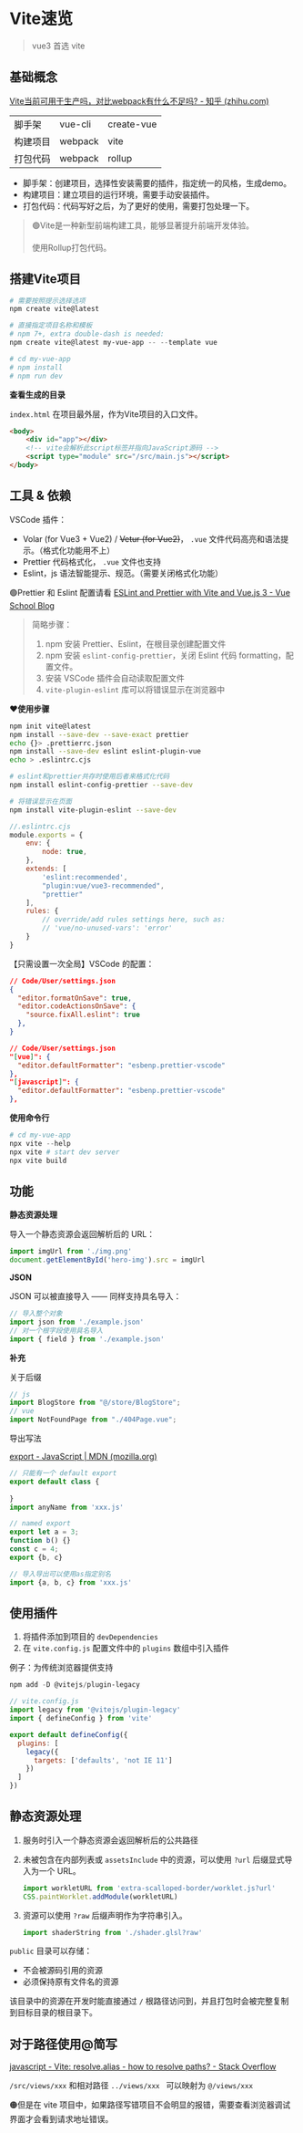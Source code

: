 # Vite速览

> vue3 首选 vite

## 基础概念

[Vite当前可用于生产吗，对比webpack有什么不足吗? - 知乎 (zhihu.com)](https://www.zhihu.com/question/447025978/answer/2477191850)

|          |         |            |
| -------- | ------- | ---------- |
| 脚手架   | vue-cli | create-vue |
| 构建项目 | webpack | vite       |
| 打包代码 | webpack | rollup     |

- 脚手架：创建项目，选择性安装需要的插件，指定统一的风格，生成demo。
- 构建项目：建立项目的运行环境，需要手动安装插件。
- 打包代码：代码写好之后，为了更好的使用，需要打包处理一下。

> 🟢Vite是一种新型前端构建工具，能够显著提升前端开发体验。
>
> 使用Rollup打包代码。



## 搭建Vite项目

```powershell
# 需要按照提示选择选项
npm create vite@latest

# 直接指定项目名称和模板
# npm 7+, extra double-dash is needed:
npm create vite@latest my-vue-app -- --template vue

# cd my-vue-app
# npm install
# npm run dev
```

**查看生成的目录**

`index.html` 在项目最外层，作为Vite项目的入口文件。

```html
<body>
    <div id="app"></div>
    <!-- vite会解析此script标签并指向JavaScript源码 -->
    <script type="module" src="/src/main.js"></script>
</body>
```



## 工具 & 依赖

VSCode 插件：

- Volar (for Vue3 + Vue2) / ~~Vetur (for Vue2)~~， `.vue` 文件代码高亮和语法提示。（格式化功能用不上）
- Prettier 代码格式化， `.vue` 文件也支持
- Eslint，js 语法智能提示、规范。（需要关闭格式化功能）

🟢Prettier 和 Eslint 配置请看 [ESLint and Prettier with Vite and Vue.js 3 - Vue School Blog](https://vueschool.io/articles/vuejs-tutorials/eslint-and-prettier-with-vite-and-vue-js-3/)

> 简略步骤：
>
> 1. npm 安装 Prettier、Eslint，在根目录创建配置文件
> 2. npm 安装 `eslint-config-prettier`，关闭 Eslint 代码 formatting，配置文件。
> 3. 安装 VSCode 插件会自动读取配置文件
> 4. `vite-plugin-eslint` 库可以将错误显示在浏览器中



❤️**使用步骤**

```bash
npm init vite@latest
npm install --save-dev --save-exact prettier
echo {}> .prettierrc.json
npm install --save-dev eslint eslint-plugin-vue
echo > .eslintrc.cjs

# eslint和prettier共存时使用后者来格式化代码
npm install eslint-config-prettier --save-dev

# 将错误显示在页面
npm install vite-plugin-eslint --save-dev
```

```js
//.eslintrc.cjs
module.exports = {
    env: {
        node: true,
    },
    extends: [
        'eslint:recommended',
        "plugin:vue/vue3-recommended",
        "prettier"
    ],
    rules: {
        // override/add rules settings here, such as:
        // 'vue/no-unused-vars': 'error'
    }
}
```

【只需设置一次全局】VSCode 的配置：

```json
// Code/User/settings.json
{
  "editor.formatOnSave": true,
  "editor.codeActionsOnSave": {
    "source.fixAll.eslint": true
  },
}

// Code/User/settings.json
"[vue]": {
  "editor.defaultFormatter": "esbenp.prettier-vscode"
},
"[javascript]": {
  "editor.defaultFormatter": "esbenp.prettier-vscode"
},
```











**使用命令行**

```powershell
# cd my-vue-app
npx vite --help
npx vite # start dev server
npx vite build
```



## 功能

**静态资源处理**

导入一个静态资源会返回解析后的 URL：

```js
import imgUrl from './img.png'
document.getElementById('hero-img').src = imgUrl
```

**JSON**

JSON 可以被直接导入 —— 同样支持具名导入：

```js
// 导入整个对象
import json from './example.json'
// 对一个根字段使用具名导入
import { field } from './example.json'
```

**补充**

关于后缀

```js
// js
import BlogStore from "@/store/BlogStore";
// vue
import NotFoundPage from "./404Page.vue";
```

导出写法

[export - JavaScript | MDN (mozilla.org)](https://developer.mozilla.org/en-US/docs/web/javascript/reference/statements/export#examples)

```js
// 只能有一个 default export
export default class {
    
}
import anyName from 'xxx.js'

// named export
export let a = 3;
function b() {}
const c = 4;
export {b, c}

// 导入导出可以使用as指定别名
import {a, b, c} from 'xxx.js'
```





## 使用插件

1. 将插件添加到项目的 `devDependencies`
2. 在 `vite.config.js` 配置文件中的 `plugins` 数组中引入插件

例子：为传统浏览器提供支持

```powershell
npm add -D @vitejs/plugin-legacy
```

```js
// vite.config.js
import legacy from '@vitejs/plugin-legacy'
import { defineConfig } from 'vite'

export default defineConfig({
  plugins: [
    legacy({
      targets: ['defaults', 'not IE 11']
    })
  ]
})
```



## 静态资源处理

1. 服务时引入一个静态资源会返回解析后的公共路径

2. 未被包含在内部列表或 `assetsInclude` 中的资源，可以使用 `?url` 后缀显式导入为一个 URL。
   ```js
   import workletURL from 'extra-scalloped-border/worklet.js?url'
   CSS.paintWorklet.addModule(workletURL)
   ```

3. 资源可以使用 `?raw` 后缀声明作为字符串引入。
   ```js
   import shaderString from './shader.glsl?raw'
   ```

`public` 目录可以存储：

- 不会被源码引用的资源
- 必须保持原有文件名的资源

该目录中的资源在开发时能直接通过 `/` 根路径访问到，并且打包时会被完整复制到目标目录的根目录下。



## 对于路径使用@简写

[javascript - Vite: resolve.alias - how to resolve paths? - Stack Overflow](https://stackoverflow.com/questions/68217795/vite-resolve-alias-how-to-resolve-paths)

`/src/views/xxx`  和相对路径 `../views/xxx ` 可以映射为 `@/views/xxx`

🟠但是在 vite 项目中，如果路径写错项目不会明显的报错，需要查看浏览器调试界面才会看到请求地址错误。
